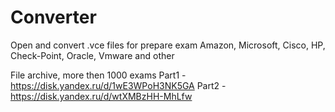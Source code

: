 # Converter
Open and convert .vce files for prepare exam Amazon, Microsoft, Cisco, HP, Check-Point, Oracle, Vmware and other

File archive, more then 1000 exams
Part1 - https://disk.yandex.ru/d/1wE3WPoH3NK5GA
Part2 - https://disk.yandex.ru/d/wtXMBzHH-MhLfw
